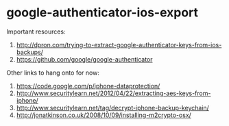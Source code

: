 # google-authenticator-ios-export

Important resources:

1. http://dpron.com/trying-to-extract-google-authenticator-keys-from-ios-backups/
2. https://github.com/google/google-authenticator


Other links to hang onto for now:

1. https://code.google.com/p/iphone-dataprotection/
2. http://www.securitylearn.net/2012/04/22/extracting-aes-keys-from-iphone/
3. http://www.securitylearn.net/tag/decrypt-iphone-backup-keychain/
4. http://jonatkinson.co.uk/2008/10/09/installing-m2crypto-osx/

